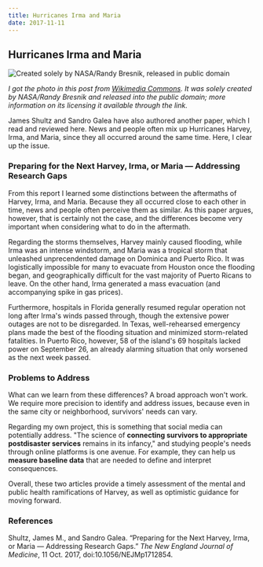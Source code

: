 ```yaml
---
title: Hurricanes Irma and Maria
date: 2017-11-11
---
```


## Hurricanes Irma and Maria

![Created solely by NASA/Randy Bresnik, released in public domain]({{'/img/harvey.jpg'|prepend:site.baseurl}})

*I got the photo in this post from [Wikimedia Commons](https://commons.wikimedia.org/wiki/File:ISS-52_Hurricane_Harvey_(7).jpg). It was solely created by NASA/Randy Bresnik and released into the public domain; more information on its licensing it available through the link.*

James Shultz and Sandro Galea have also authored another paper, which I read and reviewed here. News and people often mix up Hurricanes Harvey, Irma, and Maria, since they all occurred around the same time. Here, I clear up the issue.

### Preparing for the Next Harvey, Irma, or Maria — Addressing Research Gaps

From this report I learned some distinctions between the aftermaths of Harvey, Irma, and Maria. Because they all occurred close to each other in time, news and people often perceive them as similar. As this paper argues, however, that is certainly not the case, and the differences become very important when considering what to do in the aftermath.

Regarding the storms themselves, Harvey mainly caused flooding, while Irma was an intense windstorm, and Maria was a tropical storm that unleashed unprecendented damage on Dominica and Puerto Rico. It was logistically impossible for many to evacuate from Houston once the flooding began, and geographically difficult for the vast majority of Puerto Ricans to leave. On the other hand, Irma generated a mass evacuation (and accompanying spike in gas prices).

Furthermore, hospitals in Florida generally resumed regular operation not long after Irma's winds passed through, though the extensive power outages are not to be disregarded. In Texas, well-rehearsed emergency plans made the best of the flooding situation and minimized storm-related fatalities. In Puerto Rico, however, 58 of the island's 69 hospitals lacked power on September 26, an already alarming situation that only worsened as the next week passed.

### Problems to Address

What can we learn from these differences? A broad approach won't work. We require more precision to identify and address issues, because even in the same city or neighborhood, survivors' needs can vary.

Regarding my own project, this is something that social media can potentially address. "The science of **connecting survivors to appropriate postdisaster services** remains in its infancy," and studying people's needs through online platforms is one avenue. For example, they can help us **measure baseline data** that are needed to define and interpret consequences.

Overall, these two articles provide a timely assessment of the mental and public health ramifications of Harvey, as well as optimistic guidance for moving forward.

### References

Shultz, James M., and Sandro Galea. “Preparing for the Next Harvey, Irma, or Maria — Addressing Research Gaps.” *The New England Journal of Medicine*, 11 Oct. 2017, doi:10.1056/NEJMp1712854.
